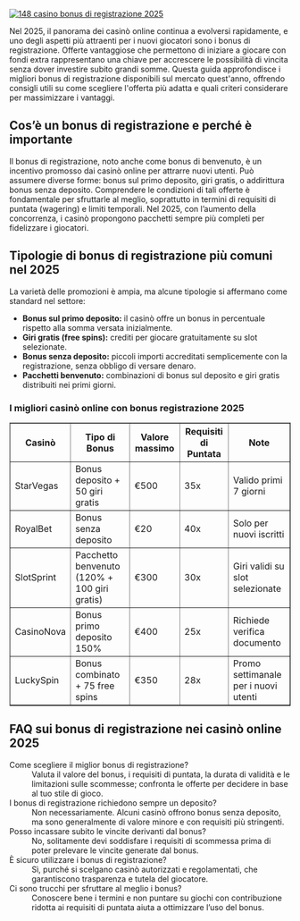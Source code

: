 [![148 casino bonus di registrazione 2025](https://123-caf.pages.dev/gitsignup.png)](https://vrmoo.ru/Bt82HjjY)

<div>     <p>Nel 2025, il panorama dei casinò online continua a evolversi rapidamente, e uno degli aspetti più attraenti per i nuovi giocatori sono i bonus di registrazione. Offerte vantaggiose che permettono di iniziare a giocare con fondi extra rappresentano una chiave per accrescere le possibilità di vincita senza dover investire subito grandi somme. Questa guida approfondisce i migliori bonus di registrazione disponibili sul mercato quest'anno, offrendo consigli utili su come scegliere l'offerta più adatta e quali criteri considerare per massimizzare i vantaggi.</p>    <h2>Cos’è un bonus di registrazione e perché è importante</h2>   <p>Il bonus di registrazione, noto anche come bonus di benvenuto, è un incentivo promosso dai casinò online per attrarre nuovi utenti. Può assumere diverse forme: bonus sul primo deposito, giri gratis, o addirittura bonus senza deposito. Comprendere le condizioni di tali offerte è fondamentale per sfruttarle al meglio, soprattutto in termini di requisiti di puntata (wagering) e limiti temporali. Nel 2025, con l’aumento della concorrenza, i casinò propongono pacchetti sempre più completi per fidelizzare i giocatori.</p>    <h2>Tipologie di bonus di registrazione più comuni nel 2025</h2>   <p>La varietà delle promozioni è ampia, ma alcune tipologie si affermano come standard nel settore:</p>   <ul>     <li><strong>Bonus sul primo deposito:</strong> il casinò offre un bonus in percentuale rispetto alla somma versata inizialmente.</li>     <li><strong>Giri gratis (free spins):</strong> crediti per giocare gratuitamente su slot selezionate.</li>     <li><strong>Bonus senza deposito:</strong> piccoli importi accreditati semplicemente con la registrazione, senza obbligo di versare denaro.</li>     <li><strong>Pacchetti benvenuto:</strong> combinazioni di bonus sul deposito e giri gratis distribuiti nei primi giorni.</li>   </ul>    <h3>I migliori casinò online con bonus registrazione 2025</h3>   <table border="1" cellspacing="0" cellpadding="5">     <thead>       <tr>         <th>Casinò</th>         <th>Tipo di Bonus</th>         <th>Valore massimo</th>         <th>Requisiti di Puntata</th>         <th>Note</th>       </tr>     </thead>     <tbody>       <tr>         <td>StarVegas</td>         <td>Bonus deposito + 50 giri gratis</td>         <td>€500</td>         <td>35x</td>         <td>Valido primi 7 giorni</td>       </tr>       <tr>         <td>RoyalBet</td>         <td>Bonus senza deposito</td>         <td>€20</td>         <td>40x</td>         <td>Solo per nuovi iscritti</td>       </tr>       <tr>         <td>SlotSprint</td>         <td>Pacchetto benvenuto (120% + 100 giri gratis)</td>         <td>€300</td>         <td>30x</td>         <td>Giri validi su slot selezionate</td>       </tr>       <tr>         <td>CasinoNova</td>         <td>Bonus primo deposito 150%</td>         <td>€400</td>         <td>25x</td>         <td>Richiede verifica documento</td>       </tr>       <tr>         <td>LuckySpin</td>         <td>Bonus combinato + 75 free spins</td>         <td>€350</td>         <td>28x</td>         <td>Promo settimanale per i nuovi utenti</td>       </tr>     </tbody>   </table>    <h2>FAQ sui bonus di registrazione nei casinò online 2025</h2>   <dl>     <dt>Come scegliere il miglior bonus di registrazione?</dt>     <dd>Valuta il valore del bonus, i requisiti di puntata, la durata di validità e le limitazioni sulle scommesse; confronta le offerte per decidere in base al tuo stile di gioco.</dd>      <dt>I bonus di registrazione richiedono sempre un deposito?</dt>     <dd>Non necessariamente. Alcuni casinò offrono bonus senza deposito, ma sono generalmente di valore minore e con requisiti più stringenti.</dd>          <dt>Posso incassare subito le vincite derivanti dal bonus?</dt>     <dd>No, solitamente devi soddisfare i requisiti di scommessa prima di poter prelevare le vincite generate dal bonus.</dd>      <dt>È sicuro utilizzare i bonus di registrazione?</dt>     <dd>Sì, purché si scelgano casinò autorizzati e regolamentati, che garantiscono trasparenza e tutela del giocatore.</dd>      <dt>Ci sono trucchi per sfruttare al meglio i bonus?</dt>     <dd>Conoscere bene i termini e non puntare su giochi con contribuzione ridotta ai requisiti di puntata aiuta a ottimizzare l’uso del bonus.</dd>   </dl> </div>